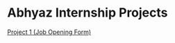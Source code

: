 # Abhyaz Internship Projects

[Project 1 (Job Opening Form) ](https://github.com/snehalgadge/abhyaz-Internship/tree/main/01-form)
